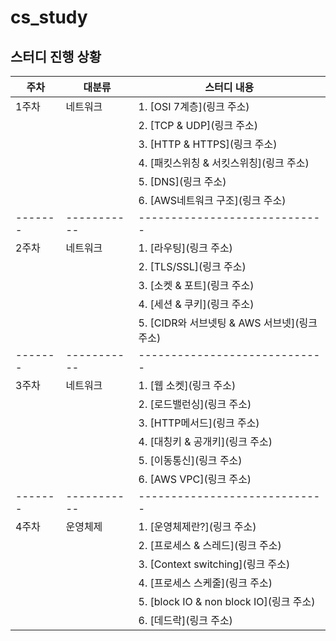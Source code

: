 # cs_study
## 스터디 진행 상황
| 주차  | 대분류   | 스터디 내용                |
|-------|-----------|-----------------------------|
| 1주차 | 네트워크 | 1. [OSI 7계층](링크 주소)   |
|       |           | 2. [TCP & UDP](링크 주소)   |
|       |           | 3. [HTTP & HTTPS](링크 주소) |
|       |           | 4. [패킷스위칭 & 서킷스위칭](링크 주소) |
|       |           | 5. [DNS](링크 주소)           |
|       |           | 6. [AWS네트워크 구조](링크 주소) |
|-------|-----------|-----------------------------|
| 2주차 | 네트워크 | 1. [라우팅](링크 주소)       |
|       |           | 2. [TLS/SSL](링크 주소)      |
|       |           | 3. [소켓 & 포트](링크 주소)  |
|       |           | 4. [세션 & 쿠키](링크 주소)  |
|       |           | 5. [CIDR와 서브넷팅 & AWS 서브넷](링크 주소) |
|-------|-----------|-----------------------------|
| 3주차 | 네트워크 | 1. [웹 소켓](링크 주소)     |
|       |           | 2. [로드밸런싱](링크 주소)   |
|       |           | 3. [HTTP메서드](링크 주소)  |
|       |           | 4. [대칭키 & 공개키](링크 주소) |
|       |           | 5. [이동통신](링크 주소)     |
|       |           | 6. [AWS VPC](링크 주소)     |
|-------|-----------|-----------------------------|
| 4주차 | 운영체제 | 1. [운영체제란?](링크 주소) |
|       |           | 2. [프로세스 & 스레드](링크 주소) |
|       |           | 3. [Context switching](링크 주소) |
|       |           | 4. [프로세스 스케줄](링크 주소) |
|       |           | 5. [block IO & non block IO](링크 주소) |
|       |           | 6. [데드락](링크 주소)      |


